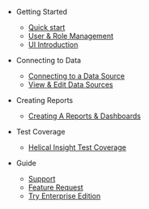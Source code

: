 - Getting Started
  - [Quick start](quickstart.md)
  - [User & Role Management](user-role-management.md)
  - [UI Introduction](ui-introduction.md)
 
- Connecting to Data
  - [Connecting to a Data Source](connecting-to-datasource.md)
  - [View & Edit Data Sources](view-edit-datasources.md)

- Creating Reports
  - [Creating A Reports & Dashboards](create-efw-report.md)

- Test Coverage
  - [Helical Insight Test Coverage](test-coverage.md)
  
- Guide
  - [Support](support.md)
  - [Feature Request](roadmap.md)
  - [Try Enterprise Edition](http://www.helicalinsight.com/register/)

